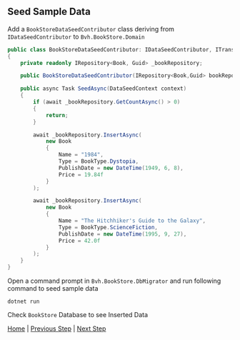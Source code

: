 ## Seed Sample Data

Add a `BookStoreDataSeedContributor` class deriving from `IDataSeedContributor` to  `Bvh.BookStore.Domain`

```csharp
public class BookStoreDataSeedContributor: IDataSeedContributor, ITransientDependency
{
    private readonly IRepository<Book, Guid> _bookRepository;

    public BookStoreDataSeedContributor(IRepository<Book,Guid> bookRepository) => _bookRepository = bookRepository;

    public async Task SeedAsync(DataSeedContext context)
    {
        if (await _bookRepository.GetCountAsync() > 0)
        {
            return;
        }

        await _bookRepository.InsertAsync(
            new Book
            {
                Name = "1984",
                Type = BookType.Dystopia,
                PublishDate = new DateTime(1949, 6, 8),
                Price = 19.84f
            }
        );

        await _bookRepository.InsertAsync(
            new Book
            {
                Name = "The Hitchhiker's Guide to the Galaxy",
                Type = BookType.ScienceFiction,
                PublishDate = new DateTime(1995, 9, 27),
                Price = 42.0f
            }
        );
    }
}
```

Open a command prompt in `Bvh.BookStore.DbMigrator` and run following command to seed sample data

`dotnet run`

Check `BookStore` Database to see Inserted Data

[Home](./../../../README.md) | [Previous Step](StepByStep/../../Step3/Step3.md) | [Next Step](StepByStep/../../Step5/Step5.md)